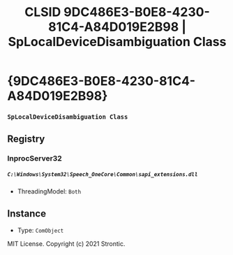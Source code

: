 ﻿---
title: "CLSID 9DC486E3-B0E8-4230-81C4-A84D019E2B98 | SpLocalDeviceDisambiguation Class"
excerpt: What is COM-Object CLSID 9DC486E3-B0E8-4230-81C4-A84D019E2B98?
---

# {9DC486E3-B0E8-4230-81C4-A84D019E2B98}

### `SpLocalDeviceDisambiguation Class`

## Registry


### InprocServer32

##### `C:\Windows\System32\Speech_OneCore\Common\sapi_extensions.dll`
* ThreadingModel: `Both`

## Instance

* Type: `ComObject`

MIT License. Copyright (c) 2021 Strontic.



